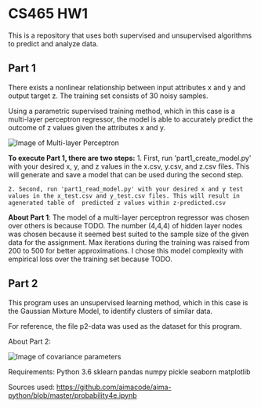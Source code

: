 # CS465 HW1

This is a repository that uses both supervised and unsupervised algorithms to predict and analyze data.

## Part 1

There exists a nonlinear relationship between input attributes x and y and output target z. The training set consists of 30 noisy samples.

Using a parametric supervised training method, which in this case is a multi-layer perceptron regressor, the model is able to accurately predict
the outcome of z values given the attributes x and y.

![Image of Multi-layer Perceptron](https://miro.medium.com/max/3446/1*-IPQlOd46dlsutIbUq1Zcw.png)

**To execute Part 1, there are **two** steps:**
    1. First, run 'part1_create_model.py' with your desired x, y, and z values in the x.csv, y.csv, and z.csv files. This will generate and save a model that can be used during the second step.

    2. Second, run 'part1_read_model.py' with your desired x and y test values in the x_test.csv and y_test.csv files. This will result in agenerated table of  predicted z values within z-predicted.csv

**About Part 1**:
    The model of a multi-layer perceptron regressor was chosen over others is because TODO. The number (4,4,4) of hidden layer nodes was chosen because it seemed best suited to the sample size of the given data for the assignment. Max iterations during the training was raised from 200 to 500 for better approximations. I chose this model complexity with empirical loss over the training set because TODO.


## Part 2

This program uses an unsupervised learning method, which in this case is the Gaussian Mixture Model, to identify clusters of similar data.

For reference, the file p2-data was used as the dataset for this program.

About Part 2:

![Image of covariance parameters](https://scikit-learn.org/stable/_images/sphx_glr_plot_gmm_covariances_0011.png)




Requirements:
    Python 3.6
    sklearn
    pandas
    numpy
    pickle
    seaborn
    matplotlib
    
    
Sources used:
    https://github.com/aimacode/aima-python/blob/master/probability4e.ipynb
    
